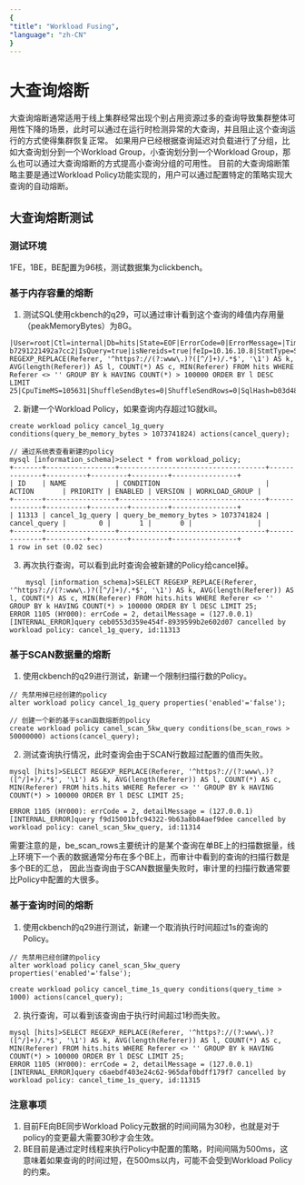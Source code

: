```yaml
---
{
"title": "Workload Fusing",
"language": "zh-CN"
}
---
```


<!--
Licensed to the Apache Software Foundation (ASF) under one
or more contributor license agreements.  See the NOTICE file
distributed with this work for additional information
regarding copyright ownership.  The ASF licenses this file
to you under the Apache License, Version 2.0 (the
"License"); you may not use this file except in compliance
with the License.  You may obtain a copy of the License at

  http://www.apache.org/licenses/LICENSE-2.0

Unless required by applicable law or agreed to in writing,
software distributed under the License is distributed on an
"AS IS" BASIS, WITHOUT WARRANTIES OR CONDITIONS OF ANY
KIND, either express or implied.  See the License for the
specific language governing permissions and limitations
under the License.
-->

# 大查询熔断

大查询熔断通常适用于线上集群经常出现个别占用资源过多的查询导致集群整体可用性下降的场景，此时可以通过在运行时检测异常的大查询，并且阻止这个查询运行的方式使得集群恢复正常。
如果用户已经根据查询延迟对负载进行了分组，比如大查询划分到一个Workload Group，小查询划分到一个Workload Group，那么也可以通过大查询熔断的方式提高小查询分组的可用性。
目前的大查询熔断策略主要是通过Workload Policy功能实现的，用户可以通过配置特定的策略实现大查询的自动熔断。

## 大查询熔断测试

### 测试环境
1FE，1BE，BE配置为96核，测试数据集为clickbench。

### 基于内存容量的熔断
1.  测试SQL使用ckbench的q29，可以通过审计看到这个查询的峰值内存用量（peakMemoryBytes）为8G。
```
|User=root|Ctl=internal|Db=hits|State=EOF|ErrorCode=0|ErrorMessage=|Time(ms)=4614|ScanBytes=13107527680|ScanRows=81032736|ReturnRows=11|StmtId=526|QueryId=e5b6c62d624146e4-b7291221492a7cc2|IsQuery=true|isNereids=true|feIp=10.16.10.8|StmtType=SELECT|Stmt=SELECT REGEXP_REPLACE(Referer, '^https?://(?:www\.)?([^/]+)/.*$', '\1') AS k, AVG(length(Referer)) AS l, COUNT(*) AS c, MIN(Referer) FROM hits WHERE Referer <> '' GROUP BY k HAVING COUNT(*) > 100000 ORDER BY l DESC LIMIT 25|CpuTimeMS=105631|ShuffleSendBytes=0|ShuffleSendRows=0|SqlHash=b03d48a7e6849912003ad1cff9519957|peakMemoryBytes=8741352477|SqlDigest=|cloudClusterName=UNKNOWN|TraceId=|WorkloadGroup=normal|FuzzyVariables=|scanBytesFromLocalStorage=0|scanBytesFromRemoteStorage=0
```

2. 新建一个Workload Policy，如果查询内存超过1G就kill。
```
create workload policy cancel_1g_query conditions(query_be_memory_bytes > 1073741824) actions(cancel_query);

// 通过系统表查看新建的policy
mysql [information_schema]>select * from workload_policy;
+-------+-----------------+------------------------------------+--------------+----------+---------+---------+----------------+
| ID    | NAME            | CONDITION                          | ACTION       | PRIORITY | ENABLED | VERSION | WORKLOAD_GROUP |
+-------+-----------------+------------------------------------+--------------+----------+---------+---------+----------------+
| 11313 | cancel_1g_query | query_be_memory_bytes > 1073741824 | cancel_query |        0 |       1 |       0 |                |
+-------+-----------------+------------------------------------+--------------+----------+---------+---------+----------------+
1 row in set (0.02 sec)
```

3. 再次执行查询，可以看到此时查询会被新建的Policy给cancel掉。
```
    mysql [information_schema]>SELECT REGEXP_REPLACE(Referer, '^https?://(?:www\.)?([^/]+)/.*$', '\1') AS k, AVG(length(Referer)) AS l, COUNT(*) AS c, MIN(Referer) FROM hits.hits WHERE Referer <> '' GROUP BY k HAVING COUNT(*) > 100000 ORDER BY l DESC LIMIT 25;
ERROR 1105 (HY000): errCode = 2, detailMessage = (127.0.0.1)[INTERNAL_ERROR]query ceb0553d359e454f-8939599b2e602d07 cancelled by workload policy: cancel_1g_query, id:11313
```

### 基于SCAN数据量的熔断
1. 使用ckbench的q29进行测试，新建一个限制扫描行数的Policy。
```
// 先禁用掉已经创建的policy
alter workload policy cancel_1g_query properties('enabled'='false');

// 创建一个新的基于scan函数熔断的policy
create workload policy canel_scan_5kw_query conditions(be_scan_rows > 50000000) actions(cancel_query);
```

2. 测试查询执行情况，此时查询会由于SCAN行数超过配置的值而失败。
```
mysql [hits]>SELECT REGEXP_REPLACE(Referer, '^https?://(?:www\.)?([^/]+)/.*$', '\1') AS k, AVG(length(Referer)) AS l, COUNT(*) AS c, MIN(Referer) FROM hits.hits WHERE Referer <> '' GROUP BY k HAVING COUNT(*) > 100000 ORDER BY l DESC LIMIT 25;

ERROR 1105 (HY000): errCode = 2, detailMessage = (127.0.0.1)[INTERNAL_ERROR]query f9d15001bfc94322-9b63a8b84aef9dee cancelled by workload policy: canel_scan_5kw_query, id:11314
```
需要注意的是，be_scan_rows主要统计的是某个查询在单BE上的扫描数据量，线上环境下一个表的数据通常分布在多个BE上，而审计中看到的查询的扫描行数是多个BE的汇总，
因此当查询由于SCAN数据量失败时，审计里的扫描行数通常要比Policy中配置的大很多。

### 基于查询时间的熔断
1. 使用ckbench的q29进行测试，新建一个取消执行时间超过1s的查询的Policy。
```
// 先禁用已经创建的policy
alter workload policy canel_scan_5kw_query properties('enabled'='false');

create workload policy cancel_time_1s_query conditions(query_time > 1000) actions(cancel_query);
```
2. 执行查询，可以看到该查询由于执行时间超过1秒而失败。
```
mysql [hits]>SELECT REGEXP_REPLACE(Referer, '^https?://(?:www\.)?([^/]+)/.*$', '\1') AS k, AVG(length(Referer)) AS l, COUNT(*) AS c, MIN(Referer) FROM hits.hits WHERE Referer <> '' GROUP BY k HAVING COUNT(*) > 100000 ORDER BY l DESC LIMIT 25;
ERROR 1105 (HY000): errCode = 2, detailMessage = (127.0.0.1)[INTERNAL_ERROR]query c6aebdf403e24c62-965daf0bdff179f7 cancelled by workload policy: cancel_time_1s_query, id:11315
```

### 注意事项
1. 目前FE向BE同步Workload Policy元数据的时间间隔为30秒，也就是对于policy的变更最大需要30秒才会生效。
2. BE目前是通过定时线程来执行Policy中配置的策略，时间间隔为500ms，这意味着如果查询的时间过短，在500ms以内，可能不会受到Workload Policy的约束。